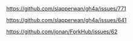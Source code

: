 https://github.com/slapperwan/gh4a/issues/771

https://github.com/slapperwan/gh4a/issues/641


https://github.com/jonan/ForkHub/issues/62
